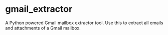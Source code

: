 # gmail_extractor
A Python powered Gmail mailbox extractor tool. Use this to extract all emails and attachments of a Gmail mailbox.
